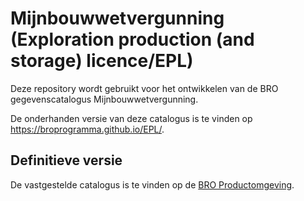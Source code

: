 # Mijnbouwwetvergunning (Exploration production (and storage) licence/EPL)
Deze repository wordt gebruikt voor het ontwikkelen van de BRO gegevenscatalogus Mijnbouwwetvergunning.

De onderhanden versie van deze catalogus is te vinden op https://broprogramma.github.io/EPL/.

##  Definitieve versie
De vastgestelde catalogus is te vinden op de [BRO Productomgeving][1].

[1]: https://bro-productomgeving.nl/bpo/latest
